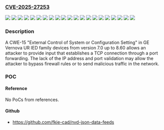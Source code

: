 ### [CVE-2025-27253](https://cve.mitre.org/cgi-bin/cvename.cgi?name=CVE-2025-27253)
![](https://img.shields.io/static/v1?label=Product&message=B30%20Multilin&color=blue)
![](https://img.shields.io/static/v1?label=Product&message=B90%20Multilin&color=blue)
![](https://img.shields.io/static/v1?label=Product&message=C30%20Multilin&color=blue)
![](https://img.shields.io/static/v1?label=Product&message=C60%20Multilin&color=blue)
![](https://img.shields.io/static/v1?label=Product&message=C70%20Multilin&color=blue)
![](https://img.shields.io/static/v1?label=Product&message=C95%20Multilin&color=blue)
![](https://img.shields.io/static/v1?label=Product&message=D30%20Multilin&color=blue)
![](https://img.shields.io/static/v1?label=Product&message=D60%20Multilin&color=blue)
![](https://img.shields.io/static/v1?label=Product&message=F35%20Multilin&color=blue)
![](https://img.shields.io/static/v1?label=Product&message=F60%20Multilin&color=blue)
![](https://img.shields.io/static/v1?label=Product&message=G30%20Multilin&color=blue)
![](https://img.shields.io/static/v1?label=Product&message=G60%20Multilin&color=blue)
![](https://img.shields.io/static/v1?label=Product&message=L30%20Multilin&color=blue)
![](https://img.shields.io/static/v1?label=Product&message=L60%20Multilin&color=blue)
![](https://img.shields.io/static/v1?label=Product&message=L90%20Multilin&color=blue)
![](https://img.shields.io/static/v1?label=Product&message=M60%20Multilin&color=blue)
![](https://img.shields.io/static/v1?label=Product&message=N60%20multilin&color=blue)
![](https://img.shields.io/static/v1?label=Product&message=T35%20Multilin&color=blue)
![](https://img.shields.io/static/v1?label=Product&message=T60%20Multilin&color=blue)
![](https://img.shields.io/static/v1?label=Version&message=7.0%20&color=brightgreen)
![](https://img.shields.io/static/v1?label=Vulnerability&message=CWE-15%20External%20Control%20of%20System%20or%20Configuration%20Setting&color=brightgreen)

### Description

A CWE-15 "External Control of System or Configuration Setting" in GE Vernova UR IED family devices from version 7.0 up to 8.60 allows an attacker to provide input that establishes a TCP connection through a port forwarding. The lack of the IP address and port validation may allow the attacker to bypass firewall rules or to send malicious traffic in the network.

### POC

#### Reference
No PoCs from references.

#### Github
- https://github.com/fkie-cad/nvd-json-data-feeds

